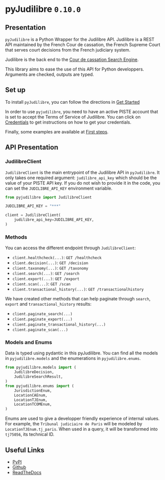 # pyJudilibre `0.10.0`

## Presentation

`pyJudilibre` is a Python Wrapper for the Judilibre API. Judilibre is a REST API maintained by the French Cour de cassation, the French Supreme Court that serves court decisions from the French judiciary system. 

Judilibre is the back end to the [Cour de cassation Search Engine](https://www.courdecassation.fr/acces-rapide-judilibre).

This library aims to ease the use of this API for Python developpers. Arguments are checked, outputs are typed.

## Set up

To install `pyJudilibre`, you can follow the directions in [Get Started](/installation)

In order to use `pyjudilibre`, you need to have an active PISTE account that is set to accept the Terms of Service of Judilibre. You can click on [Credentials](/piste-set-up) to get instructions on how to get your credentials.

Finally, some examples are available at [First steps](/first-steps).


## API Presentation

### JudilibreClient

`JudilibreClient` is the main entrypoint of the Judilibre API in `pyJudilibre`. It only takes one required argument: `judilibre_api_key` which should be the value of your PISTE API key. If you do not wish to provide it in the code, you can set the `JUDILIBRE_API_KEY` environment variable.

```python
from pyjudilibre import JudilibreClient

JUDILIBRE_API_KEY = "***"

client = JudilibreClient(
    judilibre_api_key=JUDILIBRE_API_KEY,
)
```

### Methods

 You can access the different endpoint through `JudilibreClient`:

- `client.healthcheck(...)`: `GET /healthcheck`
- `client.decision(...)`: `GET /decision`
- `client.taxonomy(...)`: `GET /taxonomy`
- `client.search(...)`: `GET /search`
- `client.export(...)`: `GET /export`
- `client.scan(...)`: `GET /scan`
- `client.transactional_history(...)`: `GET /transactionalhistory`

We have created other methods that can help paginate through `search`, `export` and `transactional_history` results:

- `client.paginate_search(...)`
- `client.paginate_export(...)`
- `client.paginate_transactional_history(...)`
- `client.paginate_scan(...)`

### Models and Enums

Data is typed using pydantic in this pyJudilibre. You can find all the models in `pyjudilibre.models` and the enumerations in `pyjudilibre.enums`.

```python
from pyjudilibre.models import (
    JudilibreDecision,
    JudilibreSearchResult,
)
from pyjudilibre.enums import (
    JurisdictionEnum,
    LocationCAEnum,
    LocationTJEnum,
    LocationTCOMEnum,
)
```

Enums are used to give a developper friendly experience of internal values. For example, the `Tribunal judiciaire de Paris` will be modeled by `LocationTJEnum.tj_paris`. When used in a query, it will be transformed into `tj75056`, its technical ID.


## Useful Links

- [PyPI](https://pypi.org/project/pyjudilibre/)
- [Github](https://github.com/pauldechorgnat/pyJudilibre)
- [ReadTheDocs](https://pyjudilibre.readthedocs.io/en/latest/)